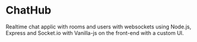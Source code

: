# ChatHub
Realtime chat applic with rooms and users with websockets using Node.js, Express and Socket.io with Vanilla-js on the front-end with a custom UI.
